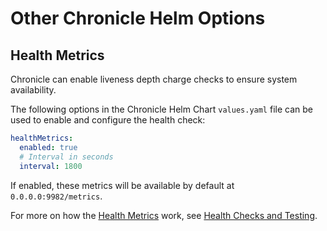 # Other Chronicle Helm Options

## Health Metrics

Chronicle can enable liveness depth charge checks to ensure system availability.

The following options in the Chronicle Helm Chart `values.yaml` file can be used
to enable and configure the health check:

```yaml
healthMetrics:
  enabled: true
  # Interval in seconds
  interval: 1800
```

If enabled, these metrics will be available by default at `0.0.0.0:9982/metrics`.

For more on how the [Health Metrics](#health-metrics) work, see
[Health Checks and Testing](./health-checks-and-testing#health-metrics).
